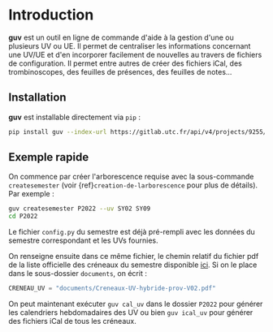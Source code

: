 # Introduction

**guv** est un outil en ligne de commande d'aide à la gestion d'une ou
plusieurs UV ou UE. Il permet de centraliser les informations concernant
une UV/UE et d'en incorporer facilement de nouvelles au travers de
fichiers de configuration. Il permet entre autres de créer des fichiers
iCal, des trombinoscopes, des feuilles de présences, des feuilles de
notes...

## Installation

**guv** est installable directement via `pip` :

```bash
pip install guv --index-url https://gitlab.utc.fr/api/v4/projects/9255/packages/pypi/simple
```

## Exemple rapide

On commence par créer l'arborescence requise avec la sous-commande
`createsemester` (voir {ref}`creation-de-larborescence` pour plus de
détails). Par exemple :

```bash
guv createsemester P2022 --uv SY02 SY09
cd P2022
```

Le fichier `config.py` du semestre est déjà pré-rempli avec les données du
semestre correspondant et les UVs fournies.

On renseigne ensuite dans ce même fichier, le chemin relatif du fichier pdf de
la liste officielle des créneaux du semestre disponible [ici](https://webapplis.utc.fr/ent/services/services.jsf?sid=578). Si on le place
dans le sous-dossier `documents`, on écrit :

```python
CRENEAU_UV = "documents/Creneaux-UV-hybride-prov-V02.pdf"
```

On peut maintenant exécuter `guv cal_uv` dans le dossier `P2022`
pour générer les calendriers hebdomadaires des UV ou bien `guv
ical_uv` pour générer des fichiers iCal de tous les créneaux.
